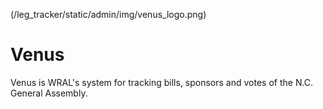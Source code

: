 (/leg_tracker/static/admin/img/venus_logo.png)

# Venus

Venus is WRAL's system for tracking bills, sponsors and votes of the N.C. General Assembly.